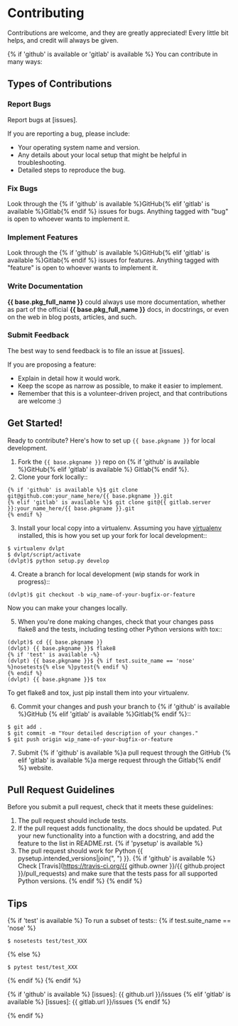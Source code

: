 # Contributing

Contributions are welcome, and they are greatly appreciated! Every little bit
helps, and credit will always be given.

{% if 'github' is available or 'gitlab' is available %}
You can contribute in many ways:

## Types of Contributions

### Report Bugs

Report bugs at [issues].

If you are reporting a bug, please include:

* Your operating system name and version.
* Any details about your local setup that might be helpful in troubleshooting.
* Detailed steps to reproduce the bug.

### Fix Bugs

Look through the {% if 'github' is available %}GitHub{% elif 'gitlab' is available %}Gitlab{% endif %} issues for bugs. 
Anything tagged with "bug" is open to whoever wants to implement it.

### Implement Features

Look through the {% if 'github' is available %}GitHub{% elif 'gitlab' is available %}Gitlab{% endif %} issues for 
features. Anything tagged with "feature" is open to whoever wants to implement it.

### Write Documentation

**{{ base.pkg_full_name }}** could always use more documentation, whether as
part of the official **{{ base.pkg_full_name }}** docs, in docstrings, or even
on the web in blog posts, articles, and such.

### Submit Feedback

The best way to send feedback is to file an issue at [issues].

If you are proposing a feature:

* Explain in detail how it would work.
* Keep the scope as narrow as possible, to make it easier to implement.
* Remember that this is a volunteer-driven project, and that contributions
  are welcome :)

## Get Started!

Ready to contribute? Here's how to set up `{{ base.pkgname }}` for local
development.

1. Fork the `{{ base.pkgname }}` repo on {% if 'github' is available %}GitHub{% elif 'gitlab' is available %}
   Gitlab{% endif %}.
2. Clone your fork locally::
```
{% if 'github' is available %}$ git clone git@github.com:your_name_here/{{ base.pkgname }}.git
{% elif 'gitlab' is available %}$ git clone git@{{ gitlab.server }}:your_name_here/{{ base.pkgname }}.git
{% endif %}
```
3. Install your local copy into a virtualenv. Assuming you have [virtualenv]
   installed, this is how you set up your fork for local development::
```
$ virtualenv dvlpt
$ dvlpt/script/activate
(dvlpt)$ python setup.py develop
```
4. Create a branch for local development (wip stands for work in progress)::
```
(dvlpt)$ git checkout -b wip_name-of-your-bugfix-or-feature
```
   Now you can make your changes locally.

5. When you're done making changes, check that your changes pass flake8 and the
   tests, including testing other Python versions with tox::
```
(dvlpt)$ cd {{ base.pkgname }}
(dvlpt) {{ base.pkgname }}$ flake8
{% if 'test' is available -%}
(dvlpt) {{ base.pkgname }}$ {% if test.suite_name == 'nose' %}nosetests{% else %}pytest{% endif %}
{% endif %}
(dvlpt) {{ base.pkgname }}$ tox
```
   To get flake8 and tox, just pip install them into your virtualenv.

6. Commit your changes and push your branch to {% if 'github' is available %}GitHub
   {% elif 'gitlab' is available %}Gitlab{% endif %}::
```
$ git add .
$ git commit -m "Your detailed description of your changes."
$ git push origin wip_name-of-your-bugfix-or-feature
```
7. Submit {% if 'github' is available %}a pull request through the GitHub
   {% elif 'gitlab' is available %}a merge request through the Gitlab{% endif %} website.

## Pull Request Guidelines

Before you submit a pull request, check that it meets these guidelines:

1. The pull request should include tests.
2. If the pull request adds functionality, the docs should be updated. Put
   your new functionality into a function with a docstring, and add the
   feature to the list in README.rst.
{% if 'pysetup' is available %}
3. The pull request should work for Python {{ pysetup.intended_versions|join(", ") }}.
   {% if 'github' is available %}
   Check
   [Travis](https://travis-ci.org/{{ github.owner }}/{{ github.project }}/pull_requests)
   and make sure that the tests pass for all supported Python versions.
   {% endif %}
{% endif %}
## Tips

{% if 'test' is available %}
To run a subset of tests::
{% if test.suite_name == 'nose' %}
```
$ nosetests test/test_XXX
```
{% else %}
```
$ pytest test/test_XXX
```
{% endif %}
{% endif %}

{% if 'github' is available %}
[issues]: {{ github.url }}/issues
{% elif  'gitlab' is available %}
[issues]: {{ gitlab.url }}/issues
{% endif %}

[virtualenv]: https://pypi.python.org/pypi/virtualenv
{% endif %}